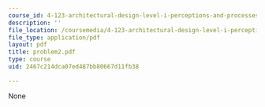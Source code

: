 ```yaml
---
course_id: 4-123-architectural-design-level-i-perceptions-and-processes-fall-2003
description: ''
file_location: /coursemedia/4-123-architectural-design-level-i-perceptions-and-processes-fall-2003/2467c214dca07ed487bb80667d11fb38_problem2.pdf
file_type: application/pdf
layout: pdf
title: problem2.pdf
type: course
uid: 2467c214dca07ed487bb80667d11fb38

---
```

None